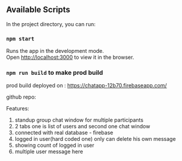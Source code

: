 
## Available Scripts

In the project directory, you can run:

### `npm start`

Runs the app in the development mode.<br>
Open [http://localhost:3000](http://localhost:3000) to view it in the browser.


### `npm run build` to make prod build

prod build deployed on : https://chatapp-12b70.firebaseapp.com/

github repo: 


Features: 
1. standup group chat window for multiple participants 
2. 2 tabs one is list of users and second one chat window
3. connected with real database - firebase
4. logged in user(hard coded one) only can delete his own message
5. showing count of logged in user
6. multiple user message here




